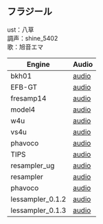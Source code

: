 ## フラジール

ust：八草  
調声：shine_5402  
歌：旭音エマ  



| Engine           | Audio                                                        |
| ---------------- | ------------------------------------------------------------ |
| bkh01            | [audio](/lessampler/demo/furajiru/bkh01_MP3.mp3 ':include :type=audio') |
| EFB-GT           | [audio](/lessampler/demo/furajiru/EFB-GT_MP3.mp3 ':include :type=audio') |
| fresamp14        | [audio](/lessampler/demo/furajiru/fresamp14_MP3.mp3 ':include :type=audio') |
| model4           | [audio](/lessampler/demo/furajiru/model4_MP3.mp3 ':include :type=audio') |
| w4u              | [audio](/lessampler/demo/furajiru/w4u_MP3.mp3 ':include :type=audio') |
| vs4u             | [audio](/lessampler/demo/furajiru/vs4u_MP3.mp3 ':include :type=audio') |
| phavoco          | [audio](/lessampler/demo/furajiru/phavoco_MP3.mp3 ':include :type=audio') |
| TIPS             | [audio](/lessampler/demo/furajiru/TIPS_MP3.mp3 ':include :type=audio') |
| resampler_ug     | [audio](/lessampler/demo/furajiru/resampler_ug_MP3.mp3 ':include :type=audio') |
| resampler        | [audio](/lessampler/demo/furajiru/resampler_MP3.mp3 ':include :type=audio') |
| phavoco          | [audio](/lessampler/demo/furajiru/phavoco_MP3.mp3 ':include :type=audio') |
| lessampler_0.1.2 | [audio](/lessampler/demo/furajiru/lessampler_0.1.2_MP3.mp3 ':include :type=audio') |
| lessampler_0.1.3 | [audio](/lessampler/demo/furajiru/lessampler_0.1.3_MP3.mp3 ':include :type=audio') |

